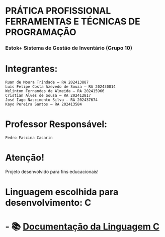 # PRÁTICA PROFISSIONAL FERRAMENTAS E TÉCNICAS DE PROGRAMAÇÃO

### Estok+ Sistema de Gestão de Inventário (Grupo 10)

# Integrantes:
    Ruan de Moura Trindade – RA 202413887
    Luís Felipe Costa Azevedo de Souza – RA 202430014
    Welinton Fernandes de Almeida – RA 202415966
    Cristian Alves de Sousa – RA 202412817
    José Iago Nascimento Silva – RA 202437674
    Kayo Pereira Santos – RA 202413584

# Professor Responsável:
    Pedro Fascina Casarin
# Atenção!

Projeto desenvolvido para fins educacionais! 

# Linguagem escolhida para desenvolvimento: C
# - 📚 [Documentação da Linguagem C](https://learn.microsoft.com/pt-br/cpp/c-language/?view=msvc-170)

